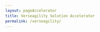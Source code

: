 ```yaml
---
layout: pageAccelerator
title: Verseagility Solution Accelerator
permalink: /verseagility/
---
```


<script>
    //TODO: These are variables that must be declared and overridden in the specific single accelerator page

    //Variables for this specific single accelerator page, to centralize re-used variables
    const textPageTitle = "Verseagility Solution Accelerator";
    const htmlPageDescription = `Knowledge mining on unstructured data sets with no data labeling<br/><img src="/images/verseagility/verseagility.png" alt="verseagility">`;
    const srcHeaderImage = "/images/verseagility/MSC18_scenicsLiberia_002.jpg";
    const linkAccessAcceleratorRepo = "https://github.com/microsoft/verseagility";
    const listPrereqs = ["Access to an Azure Subscription",
        "Access to an Azure DevOps Subscription",
        "Service Principal Account"];
    const listIndustries = ["Horizontal solution that addresses cross-industry needs."];
    const listUseCases = ["Binary, multi-class & multi-label classification",
        "Named entity recognition",
        "Question answering"];
    const htmlAcceleratorDescription =
        `<p style="margin-top: 30px; text-decoration: none;">
            Verseagility is a Python-based toolkit to ramp up your custom natural language processing (NLP) task, allowing you to bring your own data, use your preferred frameworks and bring models into production. It is a central component of the Microsoft Data Science Toolkit.
            <img src="/images/verseagility/with-vs-without-toolkit.png" alt="with vs without toolkit">
        </p>`;

    const listAcceleratorGuidanceVideoURLs = ["https://www.youtube.com/embed/vwSYCy-NLqU", "https://www.youtube.com/embed/itfpdwh6x0E"];

    const listLinksRelatedAccelerators = ["https://github.com/microsoft/dstoolkit-km-solution-accelerator"];
    
    const linkContributingGuide = "n/a";

    const listTechnologies = ["Azure Machine Learning",
        "Azure DevOps",
        "Azure Key Vault",
        "Docker",
        "Azure Kubernetes Services"];

    const htmlArchitectureSection = `n/a`;
    const htmlBranchingStrategySection = `n/a`;
    const htmlAcceleratorComponents = `n/a`;
    const htmlKeyAcceleratorFiles = `n/a`;
    const htmlLiveDemoSection = `<a href="https://verseagility.azurewebsites.net/" target="_blank">https://verseagility.azurewebsites.net/</a>
        <img src="/images/verseagility/live-demo.png" alt="live demo">`;
    const htmlRepoStructureSection = `<img src="/images/verseagility/Repository-Structure.png" alt="repository structure">`;

    //boolean variables to show / hide sections of the page
    const toHide_AcceleratorGuidanceSection = false;
    const toHide_RelatedAccelerators = false;
    const toHide_ContributingGuide = true;
    const toHide_ArchitectureSection = true;
    const toHide_BranchingStrategySection = true;
    const toHide_AcceleratorComponents = true;
    const toHide_KeyAcceleratorFiles = true;
    const toHide_LiveDemoSection = false;
    const toHide_RepoStructureSection = false;
</script>

<script src="/scripts/script-setsingleacceleratorpagecontents.js" type="text/javascript"></script>